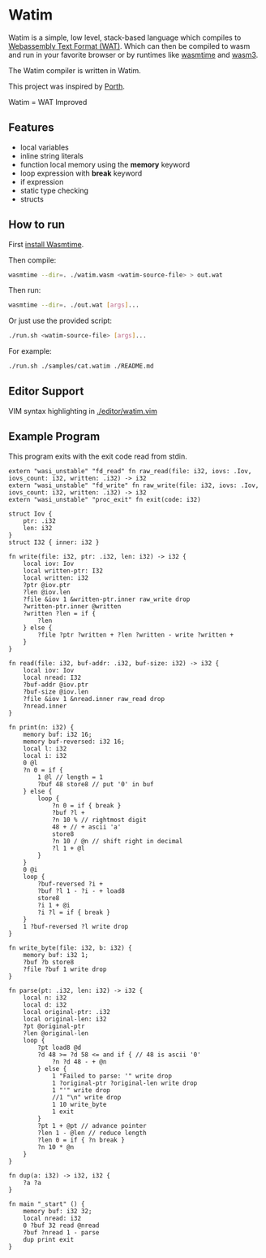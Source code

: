 # Watim 

Watim is a simple, low level, stack-based language which compiles to [Webassembly Text Format (WAT)](https://developer.mozilla.org/en-US/docs/WebAssembly/Understanding_the_text_format).
Which can then be compiled to wasm and run in your favorite browser or by runtimes like [wasmtime](https://github.com/bytecodealliance/wasmtime) and [wasm3](https://github.com/wasm3/wasm3).

The Watim compiler is written in Watim.

This project was inspired by [Porth](https://gitlab.com/tsoding/porth).

Watim = WAT Improved

## Features
- local variables
- inline string literals
- function local memory using the **memory** keyword
- loop expression with **break** keyword
- if expression
- static type checking
- structs

## How to run
First [install Wasmtime](https://wasmtime.dev/).

Then compile:
```bash
wasmtime --dir=. ./watim.wasm <watim-source-file> > out.wat
```

Then run:
```bash
wasmtime --dir=. ./out.wat [args]...
```

Or just use the provided script:
```bash
./run.sh <watim-source-file> [args]...
```

For example:
```bash
./run.sh ./samples/cat.watim ./README.md
```

## Editor Support
VIM syntax highlighting in [./editor/watim.vim](https://github.com/Blugatroff/watim/tree/main/editor/watim.vim)

## Example Program
This program exits with the exit code read from stdin.
```
extern "wasi_unstable" "fd_read" fn raw_read(file: i32, iovs: .Iov, iovs_count: i32, written: .i32) -> i32
extern "wasi_unstable" "fd_write" fn raw_write(file: i32, iovs: .Iov, iovs_count: i32, written: .i32) -> i32
extern "wasi_unstable" "proc_exit" fn exit(code: i32)

struct Iov {
    ptr: .i32
    len: i32
}
struct I32 { inner: i32 }

fn write(file: i32, ptr: .i32, len: i32) -> i32 {
    local iov: Iov
    local written-ptr: I32
    local written: i32
    ?ptr @iov.ptr
    ?len @iov.len
    ?file &iov 1 &written-ptr.inner raw_write drop
    ?written-ptr.inner @written
    ?written ?len = if {
        ?len
    } else {
        ?file ?ptr ?written + ?len ?written - write ?written +
    }
}

fn read(file: i32, buf-addr: .i32, buf-size: i32) -> i32 {
    local iov: Iov
    local nread: I32
    ?buf-addr @iov.ptr
    ?buf-size @iov.len
    ?file &iov 1 &nread.inner raw_read drop
    ?nread.inner
}

fn print(n: i32) {
    memory buf: i32 16;
    memory buf-reversed: i32 16;
    local l: i32
    local i: i32
    0 @l
    ?n 0 = if {
        1 @l // length = 1
        ?buf 48 store8 // put '0' in buf
    } else {
        loop {
            ?n 0 = if { break }
            ?buf ?l +
            ?n 10 % // rightmost digit
            48 + // + ascii 'a'
            store8
            ?n 10 / @n // shift right in decimal
            ?l 1 + @l
        }
    }
    0 @i
    loop {
        ?buf-reversed ?i +
        ?buf ?l 1 - ?i - + load8
        store8
        ?i 1 + @i
        ?i ?l = if { break }
    }
    1 ?buf-reversed ?l write drop
}

fn write_byte(file: i32, b: i32) {
    memory buf: i32 1;
    ?buf ?b store8
    ?file ?buf 1 write drop
}

fn parse(pt: .i32, len: i32) -> i32 {
    local n: i32
    local d: i32
    local original-ptr: .i32
    local original-len: i32
    ?pt @original-ptr
    ?len @original-len
    loop {
        ?pt load8 @d
        ?d 48 >= ?d 58 <= and if { // 48 is ascii '0'
            ?n ?d 48 - + @n
        } else {
            1 "Failed to parse: '" write drop
            1 ?original-ptr ?original-len write drop
            1 "'" write drop
            //1 "\n" write drop
            1 10 write_byte
            1 exit
        }
        ?pt 1 + @pt // advance pointer
        ?len 1 - @len // reduce length
        ?len 0 = if { ?n break }
        ?n 10 * @n
    }
}

fn dup(a: i32) -> i32, i32 {
    ?a ?a
}

fn main "_start" () {
    memory buf: i32 32;
    local nread: i32
    0 ?buf 32 read @nread
    ?buf ?nread 1 - parse
    dup print exit
}
```
